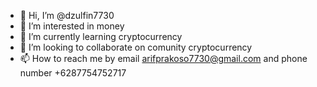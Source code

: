 - 👋 Hi, I’m @dzulfin7730
- 👀 I’m interested in money
- 🌱 I’m currently learning cryptocurrency
- 💞️ I’m looking to collaborate on comunity cryptocurrency
- 📫 How to reach me by email arifprakoso7730@gmail.com and phone number +6287754752717

<!---
dzulfin7730/dzulfin7730 is a ✨ special ✨ repository because its `README.md` (this file) appears on your GitHub profile.
You can click the Preview link to take a look at your changes.
--->
